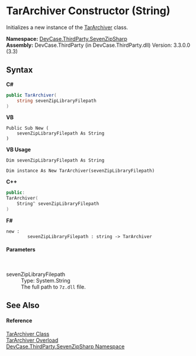 # TarArchiver Constructor (String)
 

Initializes a new instance of the <a href="T_DevCase_ThirdParty_SevenZipSharp_TarArchiver">TarArchiver</a> class.

**Namespace:**&nbsp;<a href="N_DevCase_ThirdParty_SevenZipSharp">DevCase.ThirdParty.SevenZipSharp</a><br />**Assembly:**&nbsp;DevCase.ThirdParty (in DevCase.ThirdParty.dll) Version: 3.3.0.0 (3.3)

## Syntax

**C#**<br />
``` C#
public TarArchiver(
	string sevenZipLibraryFilepath
)
```

**VB**<br />
``` VB
Public Sub New ( 
	sevenZipLibraryFilepath As String
)
```

**VB Usage**<br />
``` VB Usage
Dim sevenZipLibraryFilepath As String

Dim instance As New TarArchiver(sevenZipLibraryFilepath)
```

**C++**<br />
``` C++
public:
TarArchiver(
	String^ sevenZipLibraryFilepath
)
```

**F#**<br />
``` F#
new : 
        sevenZipLibraryFilepath : string -> TarArchiver
```


#### Parameters
&nbsp;<dl><dt>sevenZipLibraryFilepath</dt><dd>Type: System.String<br />The full path to `7z.dll` file.</dd></dl>

## See Also


#### Reference
<a href="T_DevCase_ThirdParty_SevenZipSharp_TarArchiver">TarArchiver Class</a><br /><a href="Overload_DevCase_ThirdParty_SevenZipSharp_TarArchiver__ctor">TarArchiver Overload</a><br /><a href="N_DevCase_ThirdParty_SevenZipSharp">DevCase.ThirdParty.SevenZipSharp Namespace</a><br />